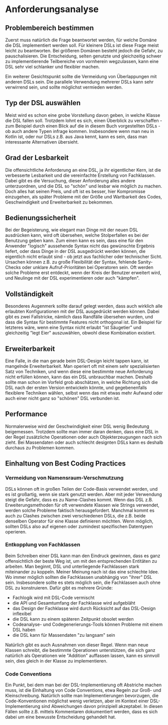 # Anforderungsanalyse

## Problembereich bestimmen

Zuerst muss natürlich die Frage beantwortet werden, für welche Domäne die DSL
implementiert werden soll. Für kleinere DSLs ist diese Frage meist leicht zu
beantworten. Bei größeren Domänen besteht jedoch die Gefahr, zu pauschalisieren.
Die Entscheidung, selten genutzte und gleichzeitig schwer zu implementierende 
Teilbereiche von vornherein wegzulassen, kann eine DSL sehr viel schlanker
und flexibler machen.

Ein weiterer Gesichtspunkt sollte die Vermeidung von Überlappungen mit anderen
DSLs sein. Die parallele Verwendung mehrerer DSLs kann sehr verwirrend sein, und
sollte möglichst vermieden werden.

## Typ der DSL auswählen

Meist wird es schon eine grobe Vorstellung davon geben, in welche Klasse
die DSL fallen soll. Trotzdem lohnt es sich, einen Überblick zu verschaffen -
zum Beispiel durch einen Blick auf die in diesem Buch vorgestellten DSLs -
ob auch andere Typen infrage kommen. Insbesondere wenn man neu in Kotlin ist,
oder nur DSLs z.B. aus Java kennt, kann es sein, dass man interessante
Alternativen übersieht.

## Grad der Lesbarkeit

Die offensichtliche Anforderung an eine DSL, ja ihr eigentlicher Kern, ist die
verbesserte Lesbarkeit und die vereinfachte Erstellung von Fachklassen.
Dabei gibt es die Versuchung, dieser Anforderung alles andere unterzuordnen,
und die DSL so "schön" und lesbar wie möglich zu machen. Doch alles hat 
seinen Preis, und oft ist es besser, hier Kompromisse einzugehen, als
später Probleme mit der Größe und Wartbarkeit des Codes, Geschwindigkeit und
Erweiterbarkeit zu bekommen.

## Bedienungssicherheit

Bei der Begeisterung, wie elegant man Dinge mit der neuen DSL ausdrücken kann,
wird oft übersehen, welche Stolperfallen es bei der Benutzung geben kann. Zum
einen kann es sein, dass eine für den Anwender "logisch" aussehende Syntax nicht
das gewünschte Ergebnis liefert, oder dass Dinge in der DSL ausgedrückt werden können,
die eigentlich nicht erlaubt sind - ob jetzt aus fachlicher oder technischer
Sicht. Ursachen können z.B. zu große Flexibilität der Syntax, fehlende
Sanity-Checks oder unklare Aufruf-Prioritäten bei Operatoren sein. Oft werden
solche Probleme erst entdeckt, wenn der Kreis der Benutzer erweitert wird,
und Neulinge mit der DSL experimentieren oder auch "kämpfen".

## Vollständigkeit

Besonderes Augenmerk sollte darauf gelegt werden, dass auch wirklich alle
erlaubten Konfigurationen mit der DSL ausgedrückt werden können. Dabei gibt
es zwei Fallstricke, nämlich dass Randfälle übersehen wurden, und dass die
Syntax für bestimmte Features nicht orthogonal ist. Ein Beispiel für letzteres
wäre, wenn eine Syntax nicht erlaubt "ist Säugetier" und gleichzeitig "legt Eier"
auszuwählen, obwohl diese Kombination existiert.

## Erweiterbarkeit

Eine Falle, in die man gerade beim DSL-Design leicht tappen kann, ist mangelnde
Erweiterbarkeit. Man operiert oft mit einem sehr spezialisierten Satz von
Techniken, und wenn diese eine bestimmte neue Anforderung nicht erfüllen können,
kann das ein DSL unbrauchbar machen. Deshalb sollte man schon im Vorfeld grob
abschätzen, in welche Richtung sich die DSL nach der ersten Version entwickeln
könnte, und gegebenenfalls flexiblere Techniken wählen, selbst wenn das mit
etwas mehr Aufwand oder auch einer nicht ganz so "schönen" DSL verbunden ist.

## Performance

Normalerweise wird der Geschwindigkeit einer DSL wenig Bedeutung beigemessen.
Trotzdem sollte man immer daran denken, dass eine DSL in der Regel zusätzliche
Operationen oder auch Objekterzeugungen nach sich zieht. Bei Massendaten oder
auch schlecht designten DSLs kann es deshalb durchaus zu Problemen kommen.

## Einhaltung von Best Coding Practices

### Vermeidung von Namensraum-Verschmutzung

DSLs können oft in großen Teilen der Code-Basis verwendet werden, und es ist
großartig, wenn sie stark genutzt werden. Aber mit jeder Verwendung steigt
die Gefahr, dass es zu Name-Clashes kommt. Wenn das DSL z.B. Erweiterungsmethoden
für oft verwendete Klassen wie Strings verwendet, werden solche Probleme
faktisch herausgefordert. Manchmal kommt es auch zu Clashes zwischen zwei
verschiedenen DSLs, die z.B. beide denselben Operator für eine Klasse definieren
möchten. Wenn möglich, sollten DSLs also auf eigenen oder zumindest spezifischen
Datentypen operieren.

### Entkopplung von Fachklassen

Beim Schreiben einer DSL kann man den Eindruck gewinnen, dass es ganz
offensichtlich der beste Weg ist, um mit den entsprechenden Entitäten zu
arbeiten. Man beginnt, DSL und unterliegende Fachklassen stark miteinander
zu koppeln. Meiner Meinung nach ist das eine schlechte Idee. Wo immer möglich
sollten die Fachklassen unabhängig von "ihrer" DSL sein. Insbesondere sollte
es stets möglich sein, die Fachklassen auch ohne DSL zu konstruieren. Dafür
gibt es mehrere Gründe:

* Fachlogik wird mit DSL-Code vermischt
* die API und Gesamtumfang der Fachklasse wird aufgebläht
* das Design der Fachklasse wird durch Rücksicht auf das DSL-Design inflexibel
* die DSL kann zu einem späteren Zeitpunkt obsolet werden
* Codeanalyse- und Codegenerierungs-Tools können Probleme mit einem DSL haben
* die DSL kann für Massendaten "zu langsam" sein

Natürlich gibt es auch Ausnahmen von dieser Regel. Wenn man neue Klassen schreibt,
die bestimmte Operationen unterstützen, die sich ganz natürlich als Operationen
wie "Addition" auffassen lassen, kann es sinnvoll sein, dies gleich in der Klasse
zu implementieren.

### Code Conventions

Ein Punkt, bei dem man bei der DSL-Implementierung oft Abstriche machen muss,
ist die Einhaltung von Code Conventions, etwa Regeln zur Groß- und Kleinschreibung.
Natürlich sollte man Implementierungen bevorzugen, die Code-Konventionen möglichst
wenig verletzen, aber im Kontext einer DSL-Implementierung sind Abweichungen 
davon prinzipiell akzeptabel. In diesen Fällen sollte z.B. mittels Kommentaren
dokumentiert werden, dass es sich dabei um eine bewusste Entscheidung gehandelt hat.